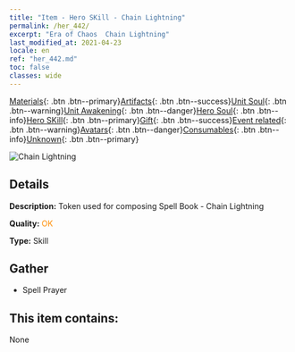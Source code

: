 ```yaml
---
title: "Item - Hero SKill - Chain Lightning"
permalink: /her_442/
excerpt: "Era of Chaos  Chain Lightning"
last_modified_at: 2021-04-23
locale: en
ref: "her_442.md"
toc: false
classes: wide
---
```

 [Materials](/Items/){: .btn .btn--primary}[Artifacts](/Items/Artifacts/){: .btn .btn--success}[Unit Soul](/Items/UnitSoul/){: .btn .btn--warning}[Unit Awakening](/Items/UnitAwakening/){: .btn .btn--danger}[Hero Soul](/Items/HeroSoul/){: .btn .btn--info}[Hero SKill](/Items/HeroSkill/){: .btn .btn--primary}[Gift](/Items/Gift/){: .btn .btn--success}[Event related](/Items/Events/){: .btn .btn--warning}[Avatars](/Items/Avatars/){: .btn .btn--danger}[Consumables](/Items/Consumables/){: .btn .btn--info}[Unknown](/Items/Unknown/){: .btn .btn--primary}

 ![Chain Lightning](/images/t/ps_liansuoshandian.png)

## Details
 **Description:** Token used for composing Spell Book - Chain Lightning

 **Quality:** <span style="color: #FF8C00">OK</span>

 **Type:** Skill

## Gather

*    Spell Prayer 

## This item contains:

  None

